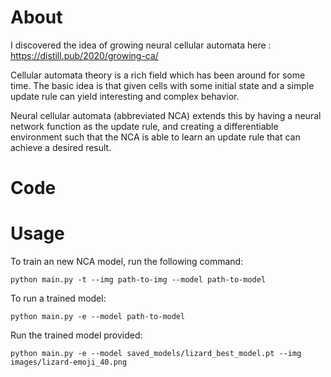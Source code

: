 # About
I discovered the idea of growing neural cellular automata
here : https://distill.pub/2020/growing-ca/

Cellular automata theory is a rich field which has been around for some 
time.  The basic idea is that given cells with some initial state and a 
simple update rule can yield interesting and complex behavior.

Neural cellular automata (abbreviated NCA) extends this by having a neural network
function as the update rule, and creating a differentiable environment such that
the NCA is able to learn an update rule that can achieve a desired result.


# Code

# Usage
To train an new NCA model, run the following command:
```
python main.py -t --img path-to-img --model path-to-model
```

To run a trained model:
```
python main.py -e --model path-to-model
```
Run the trained model provided:
```
python main.py -e --model saved_models/lizard_best_model.pt --img images/lizard-emoji_40.png
```